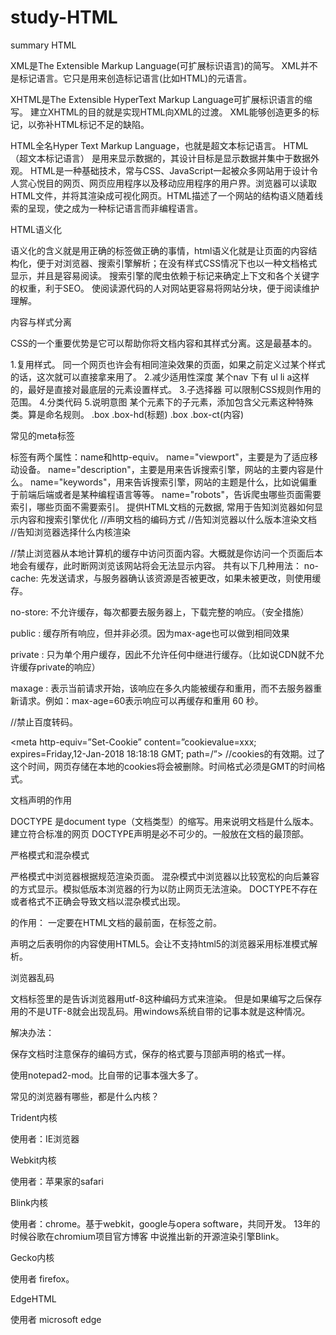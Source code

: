 # study-HTML
summary HTML


XML是The Extensible Markup Language(可扩展标识语言)的简写。
XML并不是标记语言。它只是用来创造标记语言(比如HTML)的元语言。

XHTML是The Extensible HyperText Markup Language可扩展标识语言的缩写。
建立XHTML的目的就是实现HTML向XML的过渡。
XML能够创造更多的标记，以弥补HTML标记不足的缺陷。

HTML全名Hyper Text Markup Language，也就是超文本标记语言。
HTML（超文本标记语言） 是用来显示数据的，其设计目标是显示数据并集中于数据外观。
HTML是一种基础技术，常与CSS、JavaScript一起被众多网站用于设计令人赏心悦目的网页、网页应用程序以及移动应用程序的用户界。浏览器可以读取HTML文件，并将其渲染成可视化网页。HTML描述了一个网站的结构语义随着线索的呈现，使之成为一种标记语言而非编程语言。

HTML语义化

语义化的含义就是用正确的标签做正确的事情，html语义化就是让页面的内容结构化，便于对浏览器、搜索引擎解析；在没有样式CSS情况下也以一种文档格式显示，并且是容易阅读。
搜索引擎的爬虫依赖于标记来确定上下文和各个关键字的权重，利于SEO。
使阅读源代码的人对网站更容易将网站分块，便于阅读维护理解。

内容与样式分离

CSS的一个重要优势是它可以帮助你将文档内容和其样式分离。这是最基本的。

1.复用样式。
同一个网页也许会有相同渲染效果的页面，如果之前定义过某个样式的话，这次就可以直接拿来用了。
2.减少适用性深度
某个nav 下有 ul li a这样的，最好是直接对最底层的元素设置样式。
3.子选择器
可以限制CSS规则作用的范围。
4.分类代码
5.说明意图
某个元素下的子元素，添加包含父元素这种特殊类。算是命名规则。
.box .box-hd(标题)
.box .box-ct(内容)

常见的meta标签

<meta>标签有两个属性：name和http-equiv。
name="viewport"，主要是为了适应移动设备。
name="description"，主要是用来告诉搜索引擎，网站的主要内容是什么。
name="keywords"，用来告诉搜索引擎，网站的主题是什么，比如说偏重于前端后端或者是某种编程语言等等。
name="robots"，告诉爬虫哪些页面需要索引，哪些页面不需要索引。
提供HTML文档的元数据, 常用于告知浏览器如何显示内容和搜索引擎优化
<meta charset="UTF-8"> //声明文档的编码方式
<meta http-quiv="X-UA-Compatible" content="IE=edge,chrome=1"/> //告知浏览器以什么版本渲染文档
<meta name="renderer" content="webkit|ie-comp|ie-stand"> //告知浏览器选择什么内核渲染

<meta http-quiv="Pragma" content="no-cache"> //禁止浏览器从本地计算机的缓存中访问页面内容。大概就是你访问一个页面后本地会有缓存，此时断网浏览该网站将会无法显示内容。
共有以下几种用法：
no-cache: 先发送请求，与服务器确认该资源是否被更改，如果未被更改，则使用缓存。

no-store: 不允许缓存，每次都要去服务器上，下载完整的响应。（安全措施）

public : 缓存所有响应，但并非必须。因为max-age也可以做到相同效果

private : 只为单个用户缓存，因此不允许任何中继进行缓存。（比如说CDN就不允许缓存private的响应）

maxage : 表示当前请求开始，该响应在多久内能被缓存和重用，而不去服务器重新请求。例如：max-age=60表示响应可以再缓存和重用 60 秒。

<meta http-equiv="Cache-Control" content="no-siteapp"/>
//禁止百度转码。

<meta http-equiv=”Set-Cookie” content=”cookievalue=xxx; expires=Friday,12-Jan-2018 18:18:18 GMT; path=/”> //cookies的有效期。过了这个时间，网页存储在本地的cookies将会被删除。时间格式必须是GMT的时间格式。

文档声明的作用

DOCTYPE 是document type（文档类型）的缩写。用来说明文档是什么版本。
建立符合标准的网页 DOCTYPE声明是必不可少的。一般放在文档的最顶部。

严格模式和混杂模式

严格模式中浏览器根据规范渲染页面。
混杂模式中浏览器以比较宽松的向后兼容的方式显示。模拟低版本浏览器的行为以防止网页无法渲染。
DOCTYPE不存在或者格式不正确会导致文档以混杂模式出现。

<!DOCTYPE html>的作用：

<!DOCTYPE html>一定要在HTML文档的最前面，在<html>标签之前。
声明之后表明你的内容使用HTML5。会让不支持html5的浏览器采用标准模式解析。

浏览器乱码

文档<head>标签里的<meta charset="UTF-8">是告诉浏览器用utf-8这种编码方式来渲染。
但是如果编写之后保存用的不是UTF-8就会出现乱码。用windows系统自带的记事本就是这种情况。

解决办法：

保存文档时注意保存的编码方式，保存的格式要与顶部声明的格式一样。

使用notepad2-mod。比自带的记事本强大多了。

常见的浏览器有哪些，都是什么内核？

Trident内核

使用者：IE浏览器

Webkit内核

使用者：苹果家的safari

Blink内核

使用者：chrome。基于webkit，google与opera software，共同开发。
13年的时候谷歌在chromium项目官方博客 中说推出新的开源渲染引擎Blink。

Gecko内核

使用者 firefox。

EdgeHTML

使用者 microsoft edge
